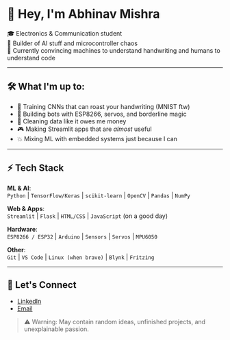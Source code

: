 # 👋 Hey, I'm Abhinav Mishra

🎓 Electronics & Communication student  
🤖 Builder of AI stuff and microcontroller chaos  
🧠 Currently convincing machines to understand handwriting and humans to understand code

---

## 🛠️ What I'm up to:

- 🔢 Training CNNs that can roast your handwriting (MNIST ftw)
- 🤖 Building bots with ESP8266, servos, and borderline magic
- 🧹 Cleaning data like it owes me money
- 🎮 Making Streamlit apps that are *almost* useful
- 💥 Mixing ML with embedded systems just because I can

---

## ⚡ Tech Stack

**ML & AI**:  
`Python` | `TensorFlow/Keras` | `scikit-learn` | `OpenCV` | `Pandas` | `NumPy`

**Web & Apps**:  
`Streamlit` | `Flask` | `HTML/CSS` | `JavaScript` (on a good day)

**Hardware**:  
`ESP8266 / ESP32` | `Arduino` | `Sensors` | `Servos` | `MPU6050`

**Other**:  
`Git` | `VS Code` | `Linux (when brave)` | `Blynk` | `Fritzing`

---

## 💬 Let's Connect

- [LinkedIn]([https://linkedin.com/in/yourusername](https://www.linkedin.com/in/abhinav-mishra-211b7a327/))  
- [Email](mailto:abhinav714b@gmail.com)

> ⚠️ Warning: May contain random ideas, unfinished projects, and unexplainable passion.
